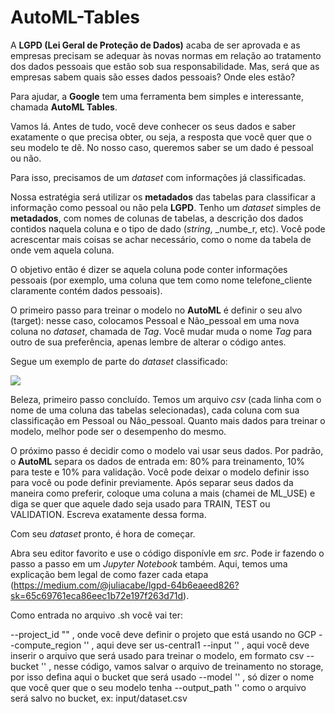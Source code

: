 # AutoML-Tables

A **LGPD (Lei Geral de Proteção de Dados)** acaba de ser aprovada e as empresas precisam se adequar às novas normas em relação ao tratamento dos dados pessoais que estão sob sua responsabilidade. Mas, será que as empresas sabem quais são esses dados pessoais? Onde eles estão?

Para ajudar, a **Google** tem uma ferramenta bem simples e interessante, chamada **AutoML Tables**.

Vamos lá. Antes de tudo, você deve conhecer os seus dados e saber exatamente o que precisa obter, ou seja, a resposta que você quer que o seu modelo te dê. No nosso caso, queremos saber se um dado é pessoal ou não.

Para isso, precisamos de um _dataset_ com informações já classificadas. 

Nossa estratégia será utilizar os **metadados** das tabelas para classificar a informação como pessoal ou não pela **LGPD**. Tenho um _dataset_ simples de **metadados**, com nomes de colunas de tabelas, a descrição dos dados contidos naquela coluna e o tipo de dado (_string_, _numbe_r, etc). Você pode acrescentar mais coisas se achar necessário, como o nome da tabela de onde vem aquela coluna.

O objetivo então é dizer se aquela coluna pode conter informações pessoais (por exemplo, uma coluna que tem como nome telefone_cliente claramente contém dados pessoais).

O primeiro passo para treinar o modelo no **AutoML** é definir o seu alvo (target): nesse caso, colocamos Pessoal e Não_pessoal em uma nova coluna no _dataset_, chamada de *Tag*. Você mudar muda o nome *Tag* para outro de sua preferência, apenas lembre de alterar o código antes.

Segue um exemplo de parte do _dataset_ classificado:

![](https://cdn-images-1.medium.com/max/1200/1*TKuoxpG8diDtH6ZlkUBsaw.png)

Beleza, primeiro passo concluído. Temos um arquivo _csv_ (cada linha com o nome de uma coluna das tabelas selecionadas), cada coluna com sua classificação em Pessoal ou Não_pessoal. Quanto mais dados para treinar o modelo, melhor pode ser o desempenho do mesmo. 

O próximo passo é decidir como o modelo vai usar seus dados. Por padrão, o **AutoML** separa os dados de entrada em: 80% para treinamento, 10% para teste e 10% para validação. Você pode deixar o modelo definir isso para você ou pode definir previamente. Após separar seus dados da maneira como preferir, coloque uma coluna a mais (chamei de ML_USE) e diga se quer que aquele dado seja usado para TRAIN, TEST ou VALIDATION. Escreva exatamente dessa forma.

Com seu _dataset_ pronto, é hora de começar.

Abra seu editor favorito e use o código disponívle em *src*. Pode ir fazendo o passo a passo em um _Jupyter Notebook_ também. Aqui, temos uma explicação bem legal de como fazer cada etapa (https://medium.com/@juliacabe/lgpd-64b6eaeed826?sk=65c69761eca86eec1b72e197f263d71d).

Como entrada no arquivo .sh você vai ter:

--project_id "" , onde você deve definir o projeto que está usando no GCP
--compute_region '' , aqui deve ser us-central1
--input '' , aqui você deve inserir o arquivo que será usado para treinar o modelo, em formato csv
--bucket '' , nesse código, vamos salvar o arquivo de treinamento no storage, por isso defina aqui o bucket que será usado
--model '' , só dizer o nome que você quer que o seu modelo tenha
--output_path '' como o arquivo será salvo no bucket, ex: input/dataset.csv
